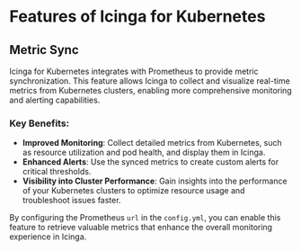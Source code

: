 # Features of Icinga for Kubernetes

## Metric Sync

Icinga for Kubernetes integrates with Prometheus to provide metric synchronization.
This feature allows Icinga to collect and visualize real-time metrics from Kubernetes clusters,
enabling more comprehensive monitoring and alerting capabilities.

### Key Benefits:
- **Improved Monitoring**: Collect detailed metrics from Kubernetes, such as resource utilization and pod health, and display them in Icinga.
- **Enhanced Alerts**: Use the synced metrics to create custom alerts for critical thresholds.
- **Visibility into Cluster Performance**: Gain insights into the performance of your Kubernetes clusters to optimize resource usage and troubleshoot issues faster.

By configuring the Prometheus `url` in the `config.yml`, you can enable this feature to retrieve valuable metrics that enhance the overall monitoring experience in Icinga.